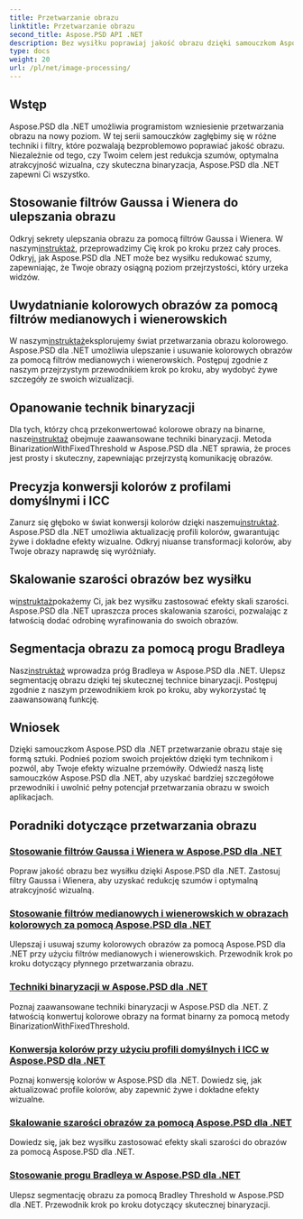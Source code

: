 ```yaml
---
title: Przetwarzanie obrazu
linktitle: Przetwarzanie obrazu
second_title: Aspose.PSD API .NET
description: Bez wysiłku poprawiaj jakość obrazu dzięki samouczkom Aspose.PSD dla .NET. Poznaj techniki takie jak filtry Gaussa i Wienera, konwersja kolorów, binaryzacja i inne.
type: docs
weight: 20
url: /pl/net/image-processing/
---
```


## Wstęp

Aspose.PSD dla .NET umożliwia programistom wzniesienie przetwarzania obrazu na nowy poziom. W tej serii samouczków zagłębimy się w różne techniki i filtry, które pozwalają bezproblemowo poprawiać jakość obrazu. Niezależnie od tego, czy Twoim celem jest redukcja szumów, optymalna atrakcyjność wizualna, czy skuteczna binaryzacja, Aspose.PSD dla .NET zapewni Ci wszystko.

## Stosowanie filtrów Gaussa i Wienera do ulepszania obrazu
 Odkryj sekrety ulepszania obrazu za pomocą filtrów Gaussa i Wienera. W naszym[instruktaż](./apply-gaussian-wiener-filters/), przeprowadzimy Cię krok po kroku przez cały proces. Odkryj, jak Aspose.PSD dla .NET może bez wysiłku redukować szumy, zapewniając, że Twoje obrazy osiągną poziom przejrzystości, który urzeka widzów.

## Uwydatnianie kolorowych obrazów za pomocą filtrów medianowych i wienerowskich
 W naszym[instruktaż](./apply-median-wiener-filters-color-images/)eksplorujemy świat przetwarzania obrazu kolorowego. Aspose.PSD dla .NET umożliwia ulepszanie i usuwanie kolorowych obrazów za pomocą filtrów medianowych i wienerowskich. Postępuj zgodnie z naszym przejrzystym przewodnikiem krok po kroku, aby wydobyć żywe szczegóły ze swoich wizualizacji.

## Opanowanie technik binaryzacji
 Dla tych, którzy chcą przekonwertować kolorowe obrazy na binarne, nasze[instruktaż](./binarization-techniques/) obejmuje zaawansowane techniki binaryzacji. Metoda BinarizationWithFixedThreshold w Aspose.PSD dla .NET sprawia, że proces jest prosty i skuteczny, zapewniając przejrzystą komunikację obrazów.

## Precyzja konwersji kolorów z profilami domyślnymi i ICC
 Zanurz się głęboko w świat konwersji kolorów dzięki naszemu[instruktaż](./color-conversion-default-icc-profiles/). Aspose.PSD dla .NET umożliwia aktualizację profili kolorów, gwarantując żywe i dokładne efekty wizualne. Odkryj niuanse transformacji kolorów, aby Twoje obrazy naprawdę się wyróżniały.

## Skalowanie szarości obrazów bez wysiłku
 w[instruktaż](./grayscaling-images/)pokażemy Ci, jak bez wysiłku zastosować efekty skali szarości. Aspose.PSD dla .NET upraszcza proces skalowania szarości, pozwalając z łatwością dodać odrobinę wyrafinowania do swoich obrazów.

## Segmentacja obrazu za pomocą progu Bradleya
 Nasz[instruktaż](./apply-bradley-threshold/) wprowadza próg Bradleya w Aspose.PSD dla .NET. Ulepsz segmentację obrazu dzięki tej skutecznej technice binaryzacji. Postępuj zgodnie z naszym przewodnikiem krok po kroku, aby wykorzystać tę zaawansowaną funkcję.

## Wniosek
Dzięki samouczkom Aspose.PSD dla .NET przetwarzanie obrazu staje się formą sztuki. Podnieś poziom swoich projektów dzięki tym technikom i pozwól, aby Twoje efekty wizualne przemówiły. Odwiedź naszą listę samouczków Aspose.PSD dla .NET, aby uzyskać bardziej szczegółowe przewodniki i uwolnić pełny potencjał przetwarzania obrazu w swoich aplikacjach.

## Poradniki dotyczące przetwarzania obrazu
### [Stosowanie filtrów Gaussa i Wienera w Aspose.PSD dla .NET](./apply-gaussian-wiener-filters/)
Popraw jakość obrazu bez wysiłku dzięki Aspose.PSD dla .NET. Zastosuj filtry Gaussa i Wienera, aby uzyskać redukcję szumów i optymalną atrakcyjność wizualną.
### [Stosowanie filtrów medianowych i wienerowskich w obrazach kolorowych za pomocą Aspose.PSD dla .NET](./apply-median-wiener-filters-color-images/)
Ulepszaj i usuwaj szumy kolorowych obrazów za pomocą Aspose.PSD dla .NET przy użyciu filtrów medianowych i wienerowskich. Przewodnik krok po kroku dotyczący płynnego przetwarzania obrazu.
### [Techniki binaryzacji w Aspose.PSD dla .NET](./binarization-techniques/)
Poznaj zaawansowane techniki binaryzacji w Aspose.PSD dla .NET. Z łatwością konwertuj kolorowe obrazy na format binarny za pomocą metody BinarizationWithFixedThreshold.
### [Konwersja kolorów przy użyciu profili domyślnych i ICC w Aspose.PSD dla .NET](./color-conversion-default-icc-profiles/)
Poznaj konwersję kolorów w Aspose.PSD dla .NET. Dowiedz się, jak aktualizować profile kolorów, aby zapewnić żywe i dokładne efekty wizualne.
### [Skalowanie szarości obrazów za pomocą Aspose.PSD dla .NET](./grayscaling-images/)
Dowiedz się, jak bez wysiłku zastosować efekty skali szarości do obrazów za pomocą Aspose.PSD dla .NET.
### [Stosowanie progu Bradleya w Aspose.PSD dla .NET](./apply-bradley-threshold/)
Ulepsz segmentację obrazu za pomocą Bradley Threshold w Aspose.PSD dla .NET. Przewodnik krok po kroku dotyczący skutecznej binaryzacji.